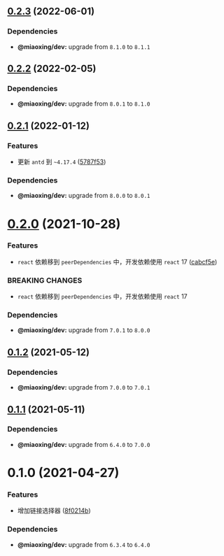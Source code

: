## [0.2.3](https://github.com/miaoxing/mxjs-a-link-picker/compare/v0.2.2...v0.2.3) (2022-06-01)





### Dependencies

* **@miaoxing/dev:** upgrade from `8.1.0` to `8.1.1`

## [0.2.2](https://github.com/miaoxing/mxjs-a-link-picker/compare/v0.2.1...v0.2.2) (2022-02-05)





### Dependencies

* **@miaoxing/dev:** upgrade from `8.0.1` to `8.1.0`

## [0.2.1](https://github.com/miaoxing/mxjs-a-link-picker/compare/v0.2.0...v0.2.1) (2022-01-12)


### Features

* 更新 `antd` 到 `~4.17.4` ([5787f53](https://github.com/miaoxing/mxjs-a-link-picker/commit/5787f53cd1c919aa24b6e5635c69e91731736e7b))





### Dependencies

* **@miaoxing/dev:** upgrade from `8.0.0` to `8.0.1`

# [0.2.0](https://github.com/miaoxing/mxjs-a-link-picker/compare/v0.1.2...v0.2.0) (2021-10-28)


### Features

* `react` 依赖移到 `peerDependencies` 中，开发依赖使用 `react` 17 ([cabcf5e](https://github.com/miaoxing/mxjs-a-link-picker/commit/cabcf5e64f4defcb4095f2e8e178d79a9251096d))


### BREAKING CHANGES

* `react` 依赖移到 `peerDependencies` 中，开发依赖使用 `react` 17





### Dependencies

* **@miaoxing/dev:** upgrade from `7.0.1` to `8.0.0`

## [0.1.2](https://github.com/miaoxing/mxjs-a-link-picker/compare/v0.1.1...v0.1.2) (2021-05-12)





### Dependencies

* **@miaoxing/dev:** upgrade from `7.0.0` to `7.0.1`

## [0.1.1](https://github.com/miaoxing/mxjs-a-link-picker/compare/v0.1.0...v0.1.1) (2021-05-11)





### Dependencies

* **@miaoxing/dev:** upgrade from `6.4.0` to `7.0.0`

# 0.1.0 (2021-04-27)


### Features

* 增加链接选择器 ([8f0214b](https://github.com/miaoxing/mxjs-a-link-picker/commit/8f0214bf55f3799114571cd87f36553492f758c4))





### Dependencies

* **@miaoxing/dev:** upgrade from `6.3.4` to `6.4.0`

